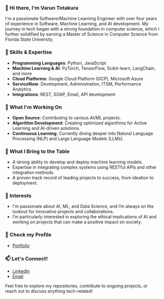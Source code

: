 ### 👋 Hi there, I'm Varun Totakura

I'm a passionate Software/Machine Learning Engineer with over four years of experience in Software, Machine Learning, and AI development. My journey in tech began with a strong foundation in computer science, which I further solidified by earning a Master of Science in Computer Science from Florida State University.

### 🔧 Skills & Expertise
- **Programming Languages**: Python, JavaScript
- **Machine Learning & AI**: PyTorch, TensorFlow, Scikit-learn, LangChain, and more
- **Cloud Platforms**: Google Cloud Platform (GCP), Microsoft Azure
- **ServiceNow**: Development, Administration, ITSM, Performance Analytics
- **Integrations**: REST, SOAP, Email, API development

### 🌱 What I'm Working On
- **Open Source**: Contributing to various AI/ML projects.
- **Algorithm Development**: Creating optimized algorithms for Active Learning and AI-driven solutions.
- **Continuous Learning**: Currently diving deeper into Natural Language Processing (NLP) and Large Language Models (LLMs).

### 🚀 What I Bring to the Table
- A strong ability to develop and deploy machine learning models.
- Expertise in integrating complex systems using RESTful APIs and other integration methods.
- A proven track record of leading projects to success, from ideation to deployment.

### 🎯 Interests
- I'm passionate about AI, ML, and Data Science, and I’m always on the lookout for innovative projects and collaborations.
- I’m particularly interested in exploring the ethical implications of AI and working on projects that can make a positive impact on society.

### 💬 Check my Profile
- [Portfolio](https://varuntotakura.github.io/Resume.pdf)

### 📫 Let's Connect!
- [LinkedIn](https://www.linkedin.com/in/varuntotakura/)
- [Email](mailto:varun.totakura@gmail.com)

Feel free to explore my repositories, contribute to ongoing projects, or reach out to discuss anything tech-related!

<!--
**varuntotakura/varuntotakura** is a ✨ _special_ ✨ repository because its `README.md` (this file) appears on your GitHub profile.

Here are some ideas to get you started:

- 🔭 I’m currently working on ...
- 🌱 I’m currently learning ...
- 👯 I’m looking to collaborate on ...
- 🤔 I’m looking for help with ...
- 💬 Ask me about ...
- 📫 How to reach me: ...
- 😄 Pronouns: ...
- ⚡ Fun fact: ...
-->
